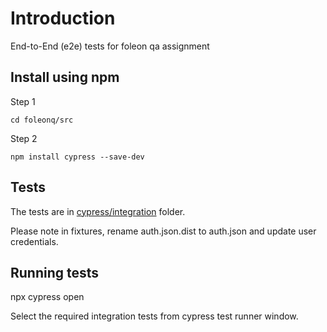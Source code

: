 # Introduction
End-to-End (e2e) tests for foleon qa assignment

## Install using npm
Step 1

```cd foleonq/src```

Step 2

```npm install cypress --save-dev```
## Tests

The tests are in [cypress/integration](cypress/integration) folder.

Please note in fixtures, rename auth.json.dist to auth.json and update user credentials.

## Running tests
npx cypress open

Select the required integration tests from cypress test runner window.